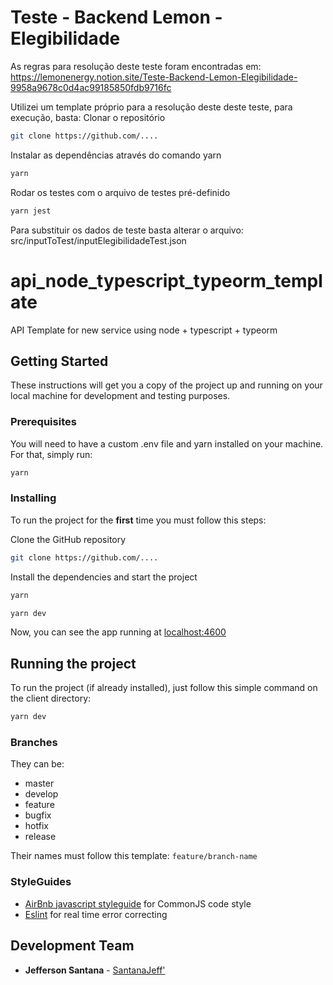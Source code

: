 # Teste - Backend Lemon - Elegibilidade
As regras para resolução deste teste foram encontradas em: https://lemonenergy.notion.site/Teste-Backend-Lemon-Elegibilidade-9958a9678c0d4ac99185850fdb9716fc

Utilizei um template próprio para a resolução deste deste teste, para execução, basta: 
Clonar o repositório
```bash
git clone https://github.com/....
```
Instalar as dependências através do comando yarn

```bash
yarn
```
Rodar os testes com o arquivo de testes pré-definido
```bash
yarn jest
```
Para substituir os dados de teste basta alterar o arquivo: src/inputToTest/inputElegibilidadeTest.json



# api_node_typescript_typeorm_template

API Template for new service using node + typescript + typeorm

## Getting Started

These instructions will get you a copy of the project up and running on your local machine for development and testing purposes.

### Prerequisites

You will need to have a custom .env file and yarn installed on your machine. For that, simply run:

```bash
yarn
```

### Installing

To run the project for the **first** time you must follow this steps:

Clone the GitHub repository

```bash
git clone https://github.com/....
```

Install the dependencies and start the project

```bash
yarn
```

```bash
yarn dev
```

Now, you can see the app running at [localhost:4600](http://localhost:4600)

## Running the project

To run the project (if already installed), just follow this simple command on the client directory:

```bash
yarn dev
```

### Branches
They can be:
+ master
+ develop
+ feature
+ bugfix
+ hotfix
+ release

Their names must follow this template: `feature/branch-name`

### StyleGuides
- [AirBnb javascript styleguide](https://github.com/airbnb/javascript) for CommonJS code style
- [Eslint](https://eslint.org/) for real time error correcting

## Development Team
* **Jefferson Santana** - [SantanaJeff'](https://github.com/Jeffsantana)